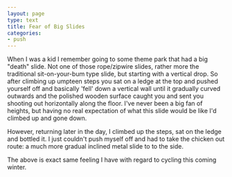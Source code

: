```yaml
---
layout: page
type: text
title: Fear of Big Slides
categories: 
- push
---
```

When I was a kid I remember going to some theme park that had a big "death" slide. Not one of those rope/zipwire slides, rather more the traditional sit-on-your-bum type slide, but starting with a vertical drop. So after climbing up umpteen steps you sat on a ledge at the top and pushed yourself off and basically 'fell' down a vertical wall until it gradually curved outwards and the polished wooden surface caught you and sent you shooting out horizontally along the floor. I've never been a big fan of heights, but having no real expectation of what this slide would be like I'd climbed up and gone down.

However, returning later in the day, I climbed up the steps, sat on the ledge and bottled it. I just couldn't push myself off and had to take the chicken out route: a much more gradual inclined metal slide to to the side.

The above is exact same feeling I have with regard to cycling this coming winter.
